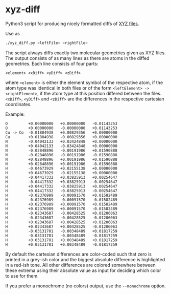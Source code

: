 # xyz-diff

Python3 script for producing nicely formatted diffs of [XYZ files](https://en.wikipedia.org/wiki/XYZ_file_format).

Use as
```bash
./xyz_diff.py <leftFile> <rightFile>
```

The script always diffs exactly two molecular geometries given as XYZ files. The output consists of as many lines as there are atoms in the diffed
geometries. Each line consists of four parts:
```
<element> <xDiff> <yDiff> <zDiff>
```
where `<element>` is either the element symbol of the respective atom, if the atom type was identical in both files or of the form `<leftElement> ->
<rightElement>`, if the atom type at this position differed between the files. `<xDiff>`, `<yDiff>` and `<zDiff>` are the differences in the
respective cartesian coordinates.

Example:
```
O         +0.00000000   +0.00000000   -0.01143253  
O         +0.00000000   -0.00000000   +0.01143253  
Cu -> Co  -0.01804938   +0.00829356   +0.00000000  
Cu        +0.01804938   -0.00829356   +0.00000000  
N         -0.04042133   +0.03424848   +0.00000000  
N         +0.04042133   -0.03424848   +0.00000000  
N         -0.02848896   -0.00191986   +0.01590888  
N         -0.02848896   -0.00191986   -0.01590888  
N         +0.02848896   +0.00191986   +0.01590888  
N         +0.02848896   +0.00191986   -0.01590888  
H         -0.04673929   +0.02155138   +0.00000000  
H         +0.04673929   -0.02155138   +0.00000000  
H         -0.04417332   +0.03825913   +0.00254647  
H         -0.04417332   +0.03825913   -0.00254647  
H         +0.04417332   -0.03825913   +0.00254647  
H         +0.04417332   -0.03825913   -0.00254647  
H         -0.02376989   -0.00091570   +0.01582489  
H         -0.02376989   -0.00091570   -0.01582489  
H         +0.02376989   +0.00091570   +0.01582489  
H         +0.02376989   +0.00091570   -0.01582489  
H         -0.02343687   -0.00428525   +0.01206063  
H         -0.02343687   -0.00428525   -0.01206063  
H         +0.02343687   +0.00428525   +0.01206063  
H         +0.02343687   +0.00428525   -0.01206063  
H         -0.03131781   -0.00348489   +0.01817259  
H         -0.03131781   -0.00348489   -0.01817259  
H         +0.03131781   +0.00348489   +0.01817259  
H         +0.03131781   +0.00348489   -0.01817259
```

By default the cartesian differences are color-coded such that zero is printed in a grey-ish color and the biggest absolute difference is highlighted
in a red-ish tone. All other differences are colored somewhere between these extrema using their absolute value as input for deciding which color to
use for them.

If you prefer a monochrome (no colors) output, use the `--monochrome` option.

